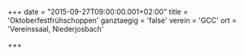 +++
date = "2015-09-27T09:00:00.001+02:00"
title = 'Oktoberfestfrühschoppen'
ganztaegig = 'false'
verein = 'GCC'
ort = 'Vereinssaal, Niederjosbach'

+++

      